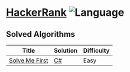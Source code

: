# [HackerRank](https://www.hackerrank.com/benstick) ![Language](https://img.shields.io/badge/language-C%23%2FC%2B%2B-orange.svg)

## Solved Algorithms

| Title | Solution | Difficulty |
| ----- | -------- | ---------- |
[Solve Me First](https://www.hackerrank.com/challenges/solve-me-first/problem) | [C#](./algorithms/c%23/1_twosum/twosum.cs)|Easy|

